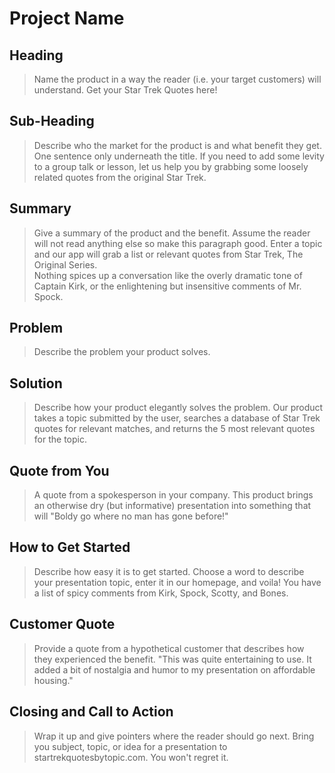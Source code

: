 # Project Name #

<!-- 
> This material was originally posted [here](http://www.quora.com/What-is-Amazons-approach-to-product-development-and-product-management). It is reproduced here for posterities sake.

There is an approach called "working backwards" that is widely used at Amazon. They work backwards from the customer, rather than starting with an idea for a product and trying to bolt customers onto it. While working backwards can be applied to any specific product decision, using this approach is especially important when developing new products or features.

For new initiatives a product manager typically starts by writing an internal press release announcing the finished product. The target audience for the press release is the new/updated product's customers, which can be retail customers or internal users of a tool or technology. Internal press releases are centered around the customer problem, how current solutions (internal or external) fail, and how the new product will blow away existing solutions.

If the benefits listed don't sound very interesting or exciting to customers, then perhaps they're not (and shouldn't be built). Instead, the product manager should keep iterating on the press release until they've come up with benefits that actually sound like benefits. Iterating on a press release is a lot less expensive than iterating on the product itself (and quicker!).

If the press release is more than a page and a half, it is probably too long. Keep it simple. 3-4 sentences for most paragraphs. Cut out the fat. Don't make it into a spec. You can accompany the press release with a FAQ that answers all of the other business or execution questions so the press release can stay focused on what the customer gets. My rule of thumb is that if the press release is hard to write, then the product is probably going to suck. Keep working at it until the outline for each paragraph flows. 

Oh, and I also like to write press-releases in what I call "Oprah-speak" for mainstream consumer products. Imagine you're sitting on Oprah's couch and have just explained the product to her, and then you listen as she explains it to her audience. That's "Oprah-speak", not "Geek-speak".

Once the project moves into development, the press release can be used as a touchstone; a guiding light. The product team can ask themselves, "Are we building what is in the press release?" If they find they're spending time building things that aren't in the press release (overbuilding), they need to ask themselves why. This keeps product development focused on achieving the customer benefits and not building extraneous stuff that takes longer to build, takes resources to maintain, and doesn't provide real customer benefit (at least not enough to warrant inclusion in the press release).
 -->
 
## Heading ##
  > Name the product in a way the reader (i.e. your target customers) will understand.
		Get your Star Trek Quotes here!  

## Sub-Heading ##
  > Describe who the market for the product is and what benefit they get. One sentence only underneath the title.
  	If you need to add some levity to a group talk or lesson, let us help you by grabbing some loosely related quotes from the original Star Trek.
## Summary ##
  > Give a summary of the product and the benefit. Assume the reader will not read anything else so make this paragraph good.
  Enter a topic and our app will grab a list or relevant quotes from Star Trek, The Original Series.  
  Nothing spices up a conversation like the overly dramatic tone of Captain Kirk, or the enlightening but insensitive comments of Mr. Spock.

## Problem ##
  > Describe the problem your product solves.
## Solution ##
  > Describe how your product elegantly solves the problem.
  Our product takes a topic submitted by the user, searches a database of Star Trek quotes for relevant matches,
  and returns the 5 most relevant quotes for the topic.

## Quote from You ##
  > A quote from a spokesperson in your company.
  	This product brings an otherwise dry (but informative) presentation into something that will "Boldy go where no man has gone before!"

## How to Get Started ##
  > Describe how easy it is to get started.
  	Choose a word to describe your presentation topic, enter it in our homepage, and voila!  You have a list of spicy comments from Kirk, Spock, Scotty, and Bones.

## Customer Quote ##
  > Provide a quote from a hypothetical customer that describes how they experienced the benefit.
  	"This was quite entertaining to use.  It added a bit of nostalgia and humor to my presentation on affordable housing."

## Closing and Call to Action ##
  > Wrap it up and give pointers where the reader should go next.
  	Bring you subject, topic, or idea for a presentation to startrekquotesbytopic.com.  You won't regret it.